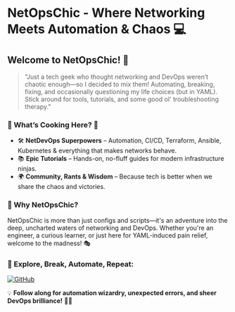# NetOpsChic - Where Networking Meets Automation & Chaos 💻
## Welcome to NetOpsChic! 🎉

> "Just a tech geek who thought networking and DevOps weren’t chaotic enough—so I decided to mix them! Automating, breaking, fixing, and occasionally questioning my life choices (but in YAML). Stick around for tools, tutorials, and some good ol' troubleshooting therapy."

### 🌟 What’s Cooking Here? 🍳
- 🛠 **NetDevOps Superpowers** – Automation, CI/CD, Terraform, Ansible, Kubernetes & everything that makes networks behave.
- 📚 **Epic Tutorials** – Hands-on, no-fluff guides for modern infrastructure ninjas.
- 🌍 **Community, Rants & Wisdom** – Because tech is better when we share the chaos and victories.

### 🚀 Why NetOpsChic?
NetOpsChic is more than just configs and scripts—it's an adventure into the deep, uncharted waters of networking and DevOps. Whether you're an engineer, a curious learner, or just here for YAML-induced pain relief, welcome to the madness! 🎭

### 📌 Explore, Break, Automate, Repeat:
[![GitHub](https://img.shields.io/badge/GitHub-NetOpsChic-ff4081?style=for-the-badge&logo=github)](https://github.com/netopschic)

💡 **Follow along for automation wizardry, unexpected errors, and sheer DevOps brilliance!** 🤖🔥
